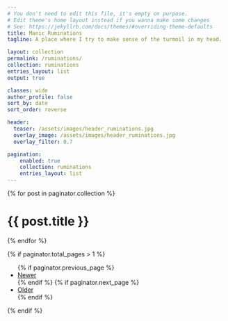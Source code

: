 ```yaml
---
# You don't need to edit this file, it's empty on purpose.
# Edit theme's home layout instead if you wanna make some changes
# See: https://jekyllrb.com/docs/themes/#overriding-theme-defaults
title: Manic Ruminations
tagline: A place where I try to make sense of the turmoil in my head.

layout: collection
permalink: /ruminations/
collection: ruminations
entries_layout: list
output: true

classes: wide
author_profile: false
sort_by: date
sort_order: reverse

header:
  teaser: /assets/images/header_ruminations.jpg
  overlay_image: /assets/images/header_ruminations.jpg
  overlay_filter: 0.7

pagination:
    enabled: true
    collection: ruminations
    entries_layout: list
---
```


{% for post in paginator.collection %}
  <h1>{{ post.title }}</h1>
{% endfor %}

{% if paginator.total_pages > 1 %}
<ul>
  {% if paginator.previous_page %}
  <li>
    <a href="{{ paginator.previous_page_path | prepend: site.baseurl }}">Newer</a>
  </li>
  {% endif %}
  {% if paginator.next_page %}
  <li>
    <a href="{{ paginator.next_page_path | prepend: site.baseurl }}">Older</a>
  </li>
  {% endif %}
</ul>
{% endif %}
